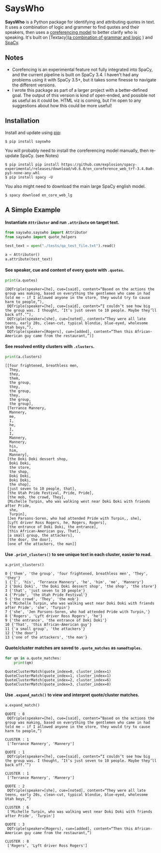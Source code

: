 # SaysWho
**SaysWho** is a Python package for identifying and attributing quotes in text. It uses a combination of logic and grammer to find quotes and their speakers, then uses a [coreferencing model](https://explosion.ai/blog/coref) to better clarify who is speaking. It's built on [Textacy]([a combination of grammar and logic](https://textacy.readthedocs.io/en/latest/) ) and [SpaCy](https://spacy.io/).



## Notes
- Corefencing is an experimental feature not fully integrated into SpaCy, and the current pipeline is built on SpaCy 3.4. I haven't had any problems using it with SpaCy 3.5+, but it takes some finesse to navigate the different versions.
- I wrote this package as part of a larger project with a better-defined goal. The output of this version is kind of open-ended, and possible not as useful as it could be. HTML viz is coming, but I'm open to any suggestions about how this could be more useful!

## Installation
Install and update using [pip](https://pip.pypa.io/en/stable/):

```
$ pip install sayswho
```

You will probably need to install the coreferencing model manually, then re-update SpaCy. (see Notes)

```
$ pip install pip install https://github.com/explosion/spacy-experimental/releases/download/v0.6.0/en_coreference_web_trf-3.4.0a0-py3-none-any.whl
$ pip install spacy -U
```

You also might need to download the main large SpaCy english model.

```
$ spacy download en_core_web_lg
```

## A Simple Example

#### Instantiate `Attributor` and run `.attribute` on target text.

```python
from sayswho.sayswho import Attributor
from sayswho import quote_helpers

test_text = open("./tests/qa_test_file.txt").read()

a = Attributor()
a.attribute(test_text)
```


#### See speaker, cue and content of every quote with `.quotes`.


```python
print(a.quotes)
```

   	[DQTriple(speaker=[he], cue=[said], content=“Based on the actions the group was making, based on everything the gentlemen who came in had told me — if I allowed anyone in the store, they would try to cause harm to people,”),
     DQTriple(speaker=[he], cue=[said], content=“I couldn’t see how big the group was. I thought, ’It’s just seven to 10 people. Maybe they’ll back off.’”),
     DQTriple(speaker=[she], cue=[noted], content=“They were all late teens, early 20s, clean-cut, typical blondie, blue-eyed, wholesome Utah boys,”),
     DQTriple(speaker=[Rogers], cue=[added], content=“Then this African-American guy came from the restaurant,”)]



#### See resolved entity clusters with `.clusters`.


```python
print(a.clusters)
```




   	[[four frightened, breathless men,
      They,
      they,
      them,
      the group,
      they,
      the group,
      they,
      the group,
      the group],
     [Terrance Mannery,
      Mannery,
      me,
      I,
      he,
      I,
      I,
      Mannery,
      Mannery,
      his,
      him,
      Mannery],
     [the Doki Doki dessert shop,
      Doki Doki,
      the store,
      the shop,
      Doki Doki,
      Doki Doki,
      the shop],
     [just seven to 10 people, that],
     [the Utah Pride Festival, Pride, Pride],
     [the mob, the crowd, They],
     [Michelle Turpin, who was walking west near Doki Doki with friends after Pride,
      she,
      Turpin],
     [Jen Parsons-Soren, who had attended Pride with Turpin,, she],
     [Lyft driver Ross Rogers, he, Rogers, Rogers],
     [the entrance of Doki Doki, the entrance],
     [this African-American guy, That],
     [a small group, the attackers],
     [the door, the door],
     [one of the attackers, the man]]



#### Use `.print_clusters()` to see unique text in each cluster, easier to read.


```python
a.print_clusters()
```

    0 {'them', 'the group', 'four frightened, breathless men', 'They', 'they'}
    1 {'I', 'his', 'Terrance Mannery', 'he', 'him', 'me', 'Mannery'}
    2 {'Doki Doki', 'the Doki Doki dessert shop', 'the shop', 'the store'}
    3 {'that', 'just seven to 10 people'}
    4 {'Pride', 'the Utah Pride Festival'}
    5 {'the crowd', 'They', 'the mob'}
    6 {'Michelle Turpin, who was walking west near Doki Doki with friends after Pride', 'she', 'Turpin'}
    7 {'she', 'Jen Parsons-Soren, who had attended Pride with Turpin,'}
    8 {'Rogers', 'Lyft driver Ross Rogers', 'he'}
    9 {'the entrance', 'the entrance of Doki Doki'}
    10 {'That', 'this African-American guy'}
    11 {'a small group', 'the attackers'}
    12 {'the door'}
    13 {'one of the attackers', 'the man'}


#### Quote/cluster matches are saved to `.quote_matches` as `namedtuples`.


```python
for qm in a.quote_matches:
    print(qm)
```

    QuoteClusterMatch(quote_index=0, cluster_index=1)
    QuoteClusterMatch(quote_index=1, cluster_index=1)
    QuoteClusterMatch(quote_index=2, cluster_index=6)
    QuoteClusterMatch(quote_index=3, cluster_index=8)


#### Use `.expand_match()` to view and interpret quote/cluster matches.


```python
a.expand_match()
```

    QUOTE : 0
     DQTriple(speaker=[he], cue=[said], content=“Based on the actions the group was making, based on everything the gentlemen who came in had told me — if I allowed anyone in the store, they would try to cause harm to people,”) 
    
    CLUSTER : 1
     ['Terrance Mannery', 'Mannery'] 
    
    QUOTE : 1
     DQTriple(speaker=[he], cue=[said], content=“I couldn’t see how big the group was. I thought, ’It’s just seven to 10 people. Maybe they’ll back off.’”) 
    
    CLUSTER : 1
     ['Terrance Mannery', 'Mannery'] 
    
    QUOTE : 2
     DQTriple(speaker=[she], cue=[noted], content=“They were all late teens, early 20s, clean-cut, typical blondie, blue-eyed, wholesome Utah boys,”) 
    
    CLUSTER : 6
     ['Michelle Turpin, who was walking west near Doki Doki with friends after Pride', 'Turpin'] 
    
    QUOTE : 3
     DQTriple(speaker=[Rogers], cue=[added], content=“Then this African-American guy came from the restaurant,”) 
    
    CLUSTER : 8
     ['Rogers', 'Lyft driver Ross Rogers'] 
    

